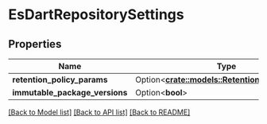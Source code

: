 # EsDartRepositorySettings

## Properties

Name | Type | Description | Notes
------------ | ------------- | ------------- | -------------
**retention_policy_params** | Option<[**crate::models::RetentionPolicyParams**](RetentionPolicyParams.md)> |  | [optional]
**immutable_package_versions** | Option<**bool**> |  | [optional]

[[Back to Model list]](../README.md#documentation-for-models) [[Back to API list]](../README.md#documentation-for-api-endpoints) [[Back to README]](../README.md)


